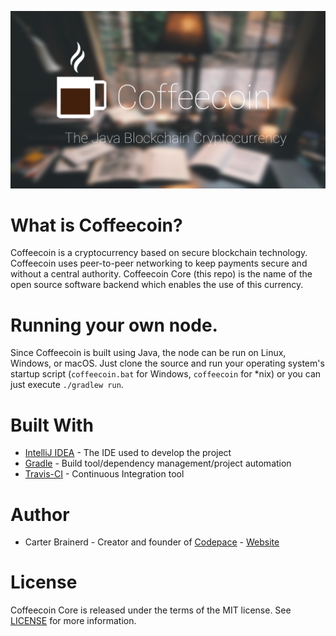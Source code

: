 ![coffeecoin](https://github.com/cbrnrd/Coffeecoin/blob/master/img/MAIN_IMG_AND_LOGO.png)

# What is Coffeecoin?
Coffeecoin is a cryptocurrency based on secure blockchain technology. Coffeecoin uses peer-to-peer networking to keep payments secure and without a central authority. Coffeecoin Core (this repo) is the name of the open source software backend which enables the use of this currency.

# Running your own node.
Since Coffeecoin is built using Java, the node can be run on Linux, Windows, or macOS. Just clone the source and run your operating system's startup script
(`coffeecoin.bat` for Windows, `coffeecoin` for *nix) or you can just execute `./gradlew run`.
# Built With
- [IntelliJ IDEA](https://www.jetbrains.com/idea/) - The IDE used to develop the project
- [Gradle](https://gradle.org/) - Build tool/dependency management/project automation
- [Travis-CI](https://travis-ci.org/) - Continuous Integration tool

# Author
- Carter Brainerd - Creator and founder of [Codepace](codepace.io) - [Website](carterbrainerd.me)

# License
Coffeecoin Core is released under the terms of the MIT license. See [LICENSE](https://github.com/cbrnrd/Coffeecoin/blob/master/LICENSE) for more information.
